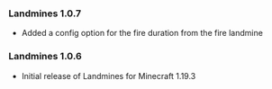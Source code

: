 ### Landmines 1.0.7
- Added a config option for the fire duration from the fire landmine

### Landmines 1.0.6
- Initial release of Landmines for Minecraft 1.19.3
